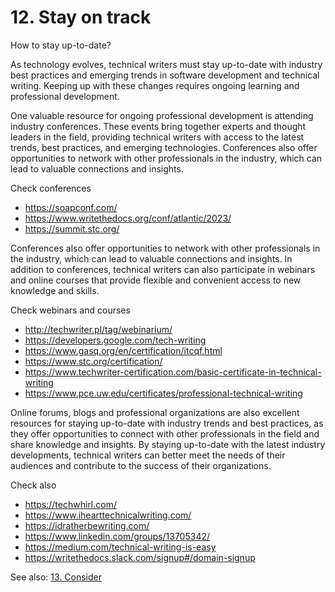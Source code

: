# 12. Stay on track

How to stay up-to-date?

As technology evolves, technical writers must stay up-to-date with industry best practices and emerging trends in software development and technical writing. Keeping up with these changes requires ongoing learning and professional development.

One valuable resource for ongoing professional development is attending industry conferences. These events bring together experts and thought leaders in the field, providing technical writers with access to the latest trends, best practices, and emerging technologies.
Conferences also offer opportunities to network with other professionals in the industry, which can lead to valuable connections and insights.

Check conferences
- https://soapconf.com/
- https://www.writethedocs.org/conf/atlantic/2023/
- https://summit.stc.org/

Conferences also offer opportunities to network with other professionals in the industry, which can lead to valuable connections and insights. In addition to conferences, technical writers can also participate in webinars and online courses that provide flexible and convenient access to new knowledge and skills.

Check webinars and courses 
- http://techwriter.pl/tag/webinarium/
- https://developers.google.com/tech-writing
- https://www.gasq.org/en/certification/itcqf.html
- https://www.stc.org/certification/
- https://www.techwriter-certification.com/basic-certificate-in-technical-writing
- https://www.pce.uw.edu/certificates/professional-technical-writing

Online forums, blogs and professional organizations are also excellent resources for staying up-to-date with industry trends and best practices, as they offer opportunities to connect with other professionals in the field and share knowledge and insights. By staying up-to-date with the latest industry developments, technical writers can better meet the needs of their audiences and contribute to the success of their organizations.

Check also
- https://techwhirl.com/
- https://www.ihearttechnicalwriting.com/
- https://idratherbewriting.com/
- https://www.linkedin.com/groups/13705342/ 
- https://medium.com/technical-writing-is-easy
- https://writethedocs.slack.com/signup#/domain-signup

See also: [13. Consider](consider.md)

